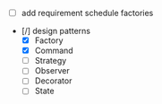 - [ ] add requirement schedule factories
- [/] design patterns
    - [x] Factory
    - [x] Command
    - [ ] Strategy
    - [ ] Observer
    - [ ] Decorator
    - [ ] State
      <!-- -   [ ] Command
    - [ ] Command -->
- [x] DDD
- [x] HOC
- [x] rect context
- [ ] state manager
- [ ] React hooks
    - [ ] useEffect
    - [ ] useMemo
- [ ] custom css styles that is the "tailwind" principle alternative
- [ ] interface inheritance

- [ ] JWT

issue:

person factory dont use persons registry
